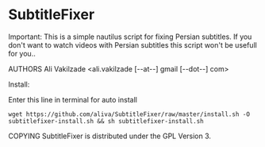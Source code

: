SubtitleFixer
============
Important:
    This is a simple nautilus script for fixing Persian subtitles.
    If you don't want to watch videos with Persian subtitles this script won't be usefull for you..

AUTHORS
    Ali Vakilzade <ali.vakilzade [--at--] gmail [--dot--] com>

Install:

Enter this line in terminal for auto install

    wget https://github.com/aliva/SubtitleFixer/raw/master/install.sh -O subtitlefixer-install.sh && sh subtitlefixer-install.sh

COPYING
    SubtitleFixer is distributed under the GPL Version 3.
